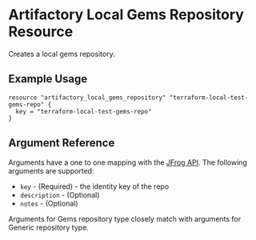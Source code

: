 # Artifactory Local Gems Repository Resource

Creates a local gems repository.

## Example Usage

```hcl
resource "artifactory_local_gems_repository" "terraform-local-test-gems-repo" {
  key = "terraform-local-test-gems-repo"
}
```

## Argument Reference

Arguments have a one to one mapping with the [JFrog API](https://www.jfrog.com/confluence/display/RTF/Repository+Configuration+JSON). The following arguments are supported:

* `key` - (Required) - the identity key of the repo
* `description` - (Optional)
* `notes` - (Optional)

Arguments for Gems repository type closely match with arguments for Generic repository type.
